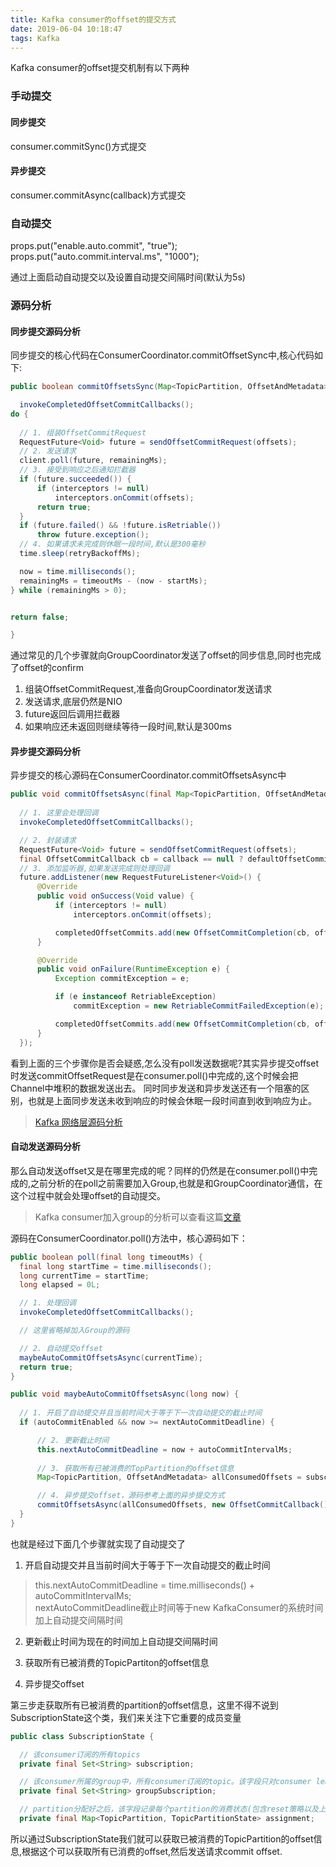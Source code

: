 ```yaml
---
title: Kafka consumer的offset的提交方式
date: 2019-06-04 10:18:47
tags: Kafka
---
```

Kafka consumer的offset提交机制有以下两种

### 手动提交

#### 同步提交
consumer.commitSync()方式提交

#### 异步提交

consumer.commitAsync(callback)方式提交

### 自动提交
props.put("enable.auto.commit", "true");
props.put("auto.commit.interval.ms", "1000");

通过上面启动自动提交以及设置自动提交间隔时间(默认为5s)

<!--more-->

### 源码分析

#### 同步提交源码分析

同步提交的核心代码在ConsumerCoordinator.commitOffsetSync中,核心代码如下:

```java
public boolean commitOffsetsSync(Map<TopicPartition, OffsetAndMetadata> offsets, long timeoutMs) {

  invokeCompletedOffsetCommitCallbacks();
do {
  
  // 1. 组装OffsetCommitRequest
  RequestFuture<Void> future = sendOffsetCommitRequest(offsets);
  // 2. 发送请求
  client.poll(future, remainingMs);
  // 3. 接受到响应之后通知拦截器
  if (future.succeeded()) {
      if (interceptors != null)
          interceptors.onCommit(offsets);
      return true;
  }
  if (future.failed() && !future.isRetriable())
      throw future.exception();
  // 4. 如果请求未完成则休眠一段时间,默认是300毫秒
  time.sleep(retryBackoffMs);

  now = time.milliseconds();
  remainingMs = timeoutMs - (now - startMs);
} while (remainingMs > 0);


return false;

}

```
通过常见的几个步骤就向GroupCoordinator发送了offset的同步信息,同时也完成了offset的confirm
1. 组装OffsetCommitRequest,准备向GroupCoordinator发送请求
2. 发送请求,底层仍然是NIO
3. future返回后调用拦截器
4. 如果响应还未返回则继续等待一段时间,默认是300ms

#### 异步提交源码分析

异步提交的核心源码在ConsumerCoordinator.commitOffsetsAsync中
```java
public void commitOffsetsAsync(final Map<TopicPartition, OffsetAndMetadata> offsets, final OffsetCommitCallback callback) {
  
  // 1. 这里会处理回调
  invokeCompletedOffsetCommitCallbacks();

  // 2. 封装请求
  RequestFuture<Void> future = sendOffsetCommitRequest(offsets);
  final OffsetCommitCallback cb = callback == null ? defaultOffsetCommitCallback : callback;
  // 3. 添加监听器,如果发送完成则处理回调
  future.addListener(new RequestFutureListener<Void>() {
      @Override
      public void onSuccess(Void value) {
          if (interceptors != null)
              interceptors.onCommit(offsets);

          completedOffsetCommits.add(new OffsetCommitCompletion(cb, offsets, null));
      }

      @Override
      public void onFailure(RuntimeException e) {
          Exception commitException = e;

          if (e instanceof RetriableException)
              commitException = new RetriableCommitFailedException(e);

          completedOffsetCommits.add(new OffsetCommitCompletion(cb, offsets, commitException));
      }
  });

```

看到上面的三个步骤你是否会疑惑,怎么没有poll发送数据呢?其实异步提交offset时发送commitOffsetRequest是在consumer.poll()中完成的,这个时候会把Channel中堆积的数据发送出去。
同时同步发送和异步发送还有一个阻塞的区别，也就是上面同步发送未收到响应的时候会休眠一段时间直到收到响应为止。
>[Kafka 网络层源码分析](https://generalthink.github.io/2019/04/09/kafka-producer-network-request/)

#### 自动发送源码分析

那么自动发送offset又是在哪里完成的呢？同样的仍然是在consumer.poll()中完成的,之前分析的在poll之前需要加入Group,也就是和GroupCoordinator通信，在这个过程中就会处理offset的自动提交。
>Kafka consumer加入group的分析可以查看这篇[文章](https://generalthink.github.io/2019/05/15/how-to-join-kafka-consumer-group/)

源码在ConsumerCoordinator.poll()方法中，核心源码如下：

```java
public boolean poll(final long timeoutMs) {
  final long startTime = time.milliseconds();
  long currentTime = startTime;
  long elapsed = 0L;

  // 1. 处理回调
  invokeCompletedOffsetCommitCallbacks();

  // 这里省略掉加入Group的源码

  // 2. 自动提交offset
  maybeAutoCommitOffsetsAsync(currentTime);
  return true;
}

public void maybeAutoCommitOffsetsAsync(long now) {
  
  // 1. 开启了自动提交并且当前时间大于等于下一次自动提交的截止时间
  if (autoCommitEnabled && now >= nextAutoCommitDeadline) {

      // 2. 更新截止时间
      this.nextAutoCommitDeadline = now + autoCommitIntervalMs;
      
      // 3. 获取所有已被消费的TopPartition的offset信息
      Map<TopicPartition, OffsetAndMetadata> allConsumedOffsets = subscriptions.allConsumed();

      // 4. 异步提交offset，源码参考上面的异步提交方式
      commitOffsetsAsync(allConsumedOffsets, new OffsetCommitCallback() {});
  }
}

```

也就是经过下面几个步骤就实现了自动提交了

1. 开启自动提交并且当前时间大于等于下一次自动提交的截止时间
>this.nextAutoCommitDeadline = time.milliseconds() + autoCommitIntervalMs;  
>nextAutoCommitDeadline截止时间等于new KafkaConsumer的系统时间加上自动提交间隔时间

2. 更新截止时间为现在的时间加上自动提交间隔时间

3. 获取所有已被消费的TopicPartiton的offset信息

4. 异步提交offset


第三步走获取所有已被消费的partition的offset信息，这里不得不说到SubscriptionState这个类，我们来关注下它重要的成员变量

```java
public class SubscriptionState {

  // 该consumer订阅的所有topics
  private final Set<String> subscription;

  // 该consumer所属的group中，所有consumer订阅的topic。该字段只对consumer leader有用
  private final Set<String> groupSubscription;

  // partition分配好之后，该字段记录每个partition的消费状态(包含reset策略以及上次消费的position等）
  private final Map<TopicPartition, TopicPartitionState> assignment;
```

所以通过SubscriptionState我们就可以获取已被消费的TopicPartition的offset信息,根据这个可以获取所有已消费的offset,然后发送请求commit offset.
